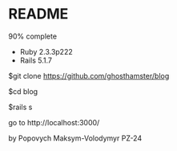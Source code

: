 # README

90% complete

* Ruby 2.3.3p222
* Rails 5.1.7

$git clone https://github.com/ghosthamster/blog

$cd blog

$rails s

go to http://localhost:3000/



by Popovych Maksym-Volodymyr PZ-24
